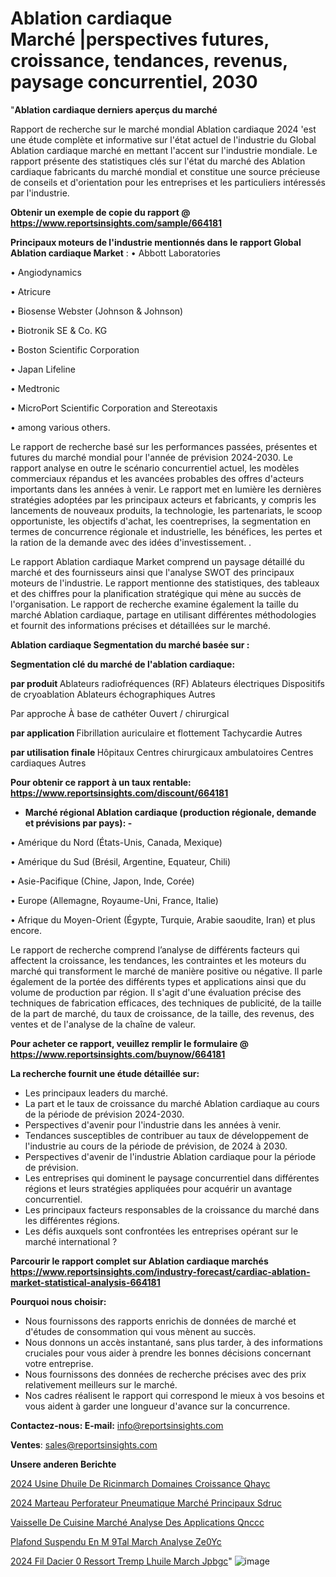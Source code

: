 # Ablation cardiaque Marché |perspectives futures, croissance, tendances, revenus, paysage concurrentiel, 2030

"<strong>Ablation cardiaque derniers aperçus du marché</strong>

Rapport de recherche sur le marché mondial Ablation cardiaque 2024 'est une étude complète et informative sur l'état actuel de l'industrie du Global Ablation cardiaque marché en mettant l'accent sur l'industrie mondiale. Le rapport présente des statistiques clés sur l'état du marché des Ablation cardiaque fabricants du marché mondial et constitue une source précieuse de conseils et d'orientation pour les entreprises et les particuliers intéressés par l'industrie.

<strong>Obtenir un exemple de copie du rapport @ <a href=https://www.reportsinsights.com/sample/664181>https://www.reportsinsights.com/sample/664181</a></strong>

<strong>Principaux moteurs de l'industrie mentionnés dans le rapport Global Ablation cardiaque Market</strong> :
• Abbott Laboratories

• Angiodynamics

• Atricure

• Biosense Webster (Johnson & Johnson)

• Biotronik SE & Co. KG

• Boston Scientific Corporation

• Japan Lifeline

• Medtronic

• MicroPort Scientific Corporation and Stereotaxis

• among various others.

Le rapport de recherche basé sur les performances passées, présentes et futures du marché mondial pour l'année de prévision 2024-2030. Le rapport analyse en outre le scénario concurrentiel actuel, les modèles commerciaux répandus et les avancées probables des offres d'acteurs importants dans les années à venir. Le rapport met en lumière les dernières stratégies adoptées par les principaux acteurs et fabricants, y compris les lancements de nouveaux produits, la technologie, les partenariats, le scoop opportuniste, les objectifs d'achat, les coentreprises, la segmentation en termes de concurrence régionale et industrielle, les bénéfices, les pertes et la ration de la demande avec des idées d'investissement. .

Le rapport Ablation cardiaque Market comprend un paysage détaillé du marché et des fournisseurs ainsi que l'analyse SWOT des principaux moteurs de l'industrie. Le rapport mentionne des statistiques, des tableaux et des chiffres pour la planification stratégique qui mène au succès de l'organisation. Le rapport de recherche examine également la taille du marché Ablation cardiaque, partage en utilisant différentes méthodologies et fournit des informations précises et détaillées sur le marché.

<strong>Ablation cardiaque Segmentation du marché basée sur :</strong>

<strong> Segmentation clé du marché de l'ablation cardiaque: </strong>

<strong> par produit </strong>
Ablateurs radiofréquences (RF)
Ablateurs électriques
Dispositifs de cryoablation
Ablateurs échographiques
Autres

Par approche
À base de cathéter
Ouvert / chirurgical

<strong> par application </strong>
Fibrillation auriculaire et flottement
Tachycardie
Autres

<strong> par utilisation finale </strong>
Hôpitaux
Centres chirurgicaux ambulatoires
Centres cardiaques
Autres

<strong>Pour obtenir ce rapport à un taux rentable: <a href=https://www.reportsinsights.com/discount/664181>https://www.reportsinsights.com/discount/664181</a></strong>
<ul>
  <li><strong>Marché régional Ablation cardiaque (production régionale, demande et prévisions par pays): -</strong></li>
</ul>
• Amérique du Nord (États-Unis, Canada, Mexique)

• Amérique du Sud (Brésil, Argentine, Equateur, Chili)

• Asie-Pacifique (Chine, Japon, Inde, Corée)

• Europe (Allemagne, Royaume-Uni, France, Italie)

• Afrique du Moyen-Orient (Égypte, Turquie, Arabie saoudite, Iran) et plus encore.

Le rapport de recherche comprend l’analyse de différents facteurs qui affectent la croissance, les tendances, les contraintes et les moteurs du marché qui transforment le marché de manière positive ou négative. Il parle également de la portée des différents types et applications ainsi que du volume de production par région. Il s'agit d'une évaluation précise des techniques de fabrication efficaces, des techniques de publicité, de la taille de la part de marché, du taux de croissance, de la taille, des revenus, des ventes et de l'analyse de la chaîne de valeur.

<strong>Pour acheter ce rapport, veuillez remplir le formulaire @   <a href=https://www.reportsinsights.com/buynow/664181>https://www.reportsinsights.com/buynow/664181</a></strong>

<strong>La recherche fournit une étude détaillée sur:</strong>
<ul>
  <li>Les principaux leaders du marché.</li>
  <li>La part et le taux de croissance du marché Ablation cardiaque au cours de la période de prévision 2024-2030.</li>
  <li>Perspectives d'avenir pour l'industrie dans les années à venir.</li>
  <li>Tendances susceptibles de contribuer au taux de développement de l'industrie au cours de la période de prévision, de 2024 à 2030.</li>
  <li>Perspectives d'avenir de l'industrie Ablation cardiaque pour la période de prévision.</li>
  <li>Les entreprises qui dominent le paysage concurrentiel dans différentes régions et leurs stratégies appliquées pour acquérir un avantage concurrentiel.</li>
  <li>Les principaux facteurs responsables de la croissance du marché dans les différentes régions.</li>
  <li>Les défis auxquels sont confrontées les entreprises opérant sur le marché international ?</li>
</ul>

<strong>Parcourir le rapport complet sur Ablation cardiaque marchés <a href=https://www.reportsinsights.com/industry-forecast/cardiac-ablation-market-statistical-analysis-664181>https://www.reportsinsights.com/industry-forecast/cardiac-ablation-market-statistical-analysis-664181</a></strong>

<strong>Pourquoi nous choisir:</strong>
<ul>
  <li>Nous fournissons des rapports enrichis de données de marché et d'études de consommation qui vous mènent au succès.</li>
  <li>Nous donnons un accès instantané, sans plus tarder, à des informations cruciales pour vous aider à prendre les bonnes décisions concernant votre entreprise.</li>
  <li>Nous fournissons des données de recherche précises avec des prix relativement meilleurs sur le marché.</li>
  <li>Nos cadres réalisent le rapport qui correspond le mieux à vos besoins et vous aident à garder une longueur d'avance sur la concurrence.</li>
</ul>
<strong>Contactez-nous:
</strong><strong>E-mail:</strong> <a href=mailto:info@reportsinsights.com>info@reportsinsights.com</a>

<strong>Ventes</strong>: <a href=mailto:sales@reportsinsights.com>sales@reportsinsights.com</a>

<strong>Unsere anderen Berichte</strong>

<a href=https://www.linkedin.com/pulse/2024-usine-dhuile-de-ricinmarch%C3%A9-domaines-croissance-qhayc/>2024 Usine Dhuile De Ricinmarch Domaines Croissance Qhayc</a>

<a href=https://www.linkedin.com/pulse/2024-marteau-perforateur-pneumatique-marché-principaux-sdruc/>2024 Marteau Perforateur Pneumatique Marché Principaux Sdruc</a>

<a href=https://www.linkedin.com/pulse/vaisselle-de-cuisine-marché-analyse-des-applications-qnccc/>Vaisselle De Cuisine Marché Analyse Des Applications Qnccc</a>

<a href=https://www.linkedin.com/pulse/plafond-suspendu-en-m%C3%A9tal-march%C3%A9-analyse-ze0yc/>Plafond Suspendu En M 9Tal March Analyse Ze0Yc</a>

<a href=https://www.linkedin.com/pulse/2024-fil-dacier-%C3%A0-ressort-tremp%C3%A9-lhuile-march%C3%A9-jpbgc/>2024 Fil Dacier  0 Ressort Tremp Lhuile March Jpbgc</a>"
![image](https://github.com/daminid12/RImarketdynamics/assets/158430485/519070d2-9854-4fe8-b193-9c0a635cac22)
